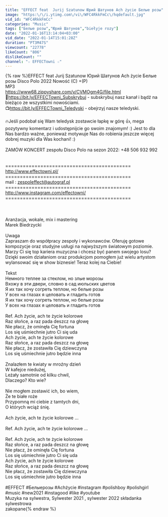 ```yaml
---
title: "EFFECT feat  Jurij Szatunow Юрий Шатунов Ach życie Белые pозы"
image: "https:\/\/i.ytimg.com\/vi\/WFC4RkkFmCc\/hqdefault.jpg"
vid_id: "WFC4RkkFmCc"
categories: "Music"
tags: ["Белые pозы","Юрий Шатунов","biełyje rozy"]
date: "2022-01-16T13:14:04+03:00"
vid_date: "2022-01-14T15:01:28Z"
duration: "PT3M47S"
viewcount: "22778"
likeCount: "806"
dislikeCount: ""
channel: "☆ EFFECTowni ☆"
---
```

{% raw %}EFFECT feat  Jurij Szatunow Юрий Шатунов Ach życie Белые pозы  Disco Polo 2022 Nowość (C) +(P) <br />MP3 <br /><a rel="nofollow" target="blank" href="https://www68.zippyshare.com/v/CVMOgm4G/file.html">https://www68.zippyshare.com/v/CVMOgm4G/file.html</a><br />🔔<a rel="nofollow" target="blank" href="https://bit.ly/EFFECTowni_Subskrybuj">https://bit.ly/EFFECTowni_Subskrybuj</a> - subskrybuj nasz kanał i bądź na bieżąco ze wszystkimi nowościami.<br />📺<a rel="nofollow" target="blank" href="https://bit.ly/EFFECTowni_Teledyski">https://bit.ly/EFFECTowni_Teledyski</a> - obejrzyj nasze teledyski.<br /><br />🔥Jeśli podobał się Wam teledysk zostawcie łapkę w górę 👍, mega pozytywny komentarz i udostępnijcie go swoim znajomym! :) Jest to dla Nas bardzo ważne, ponieważ motywuje Nas do robienia jeszcze więcej dobrej muzyki dla Was kochani! :)<br /><br />ZAMÓW KONCERT zespołu Disco Polo na sezon 2022:  +48 506 932 992<br /><br /><br />===========================================<br /><a rel="nofollow" target="blank" href="http://www.effectowni.pl/">http://www.effectowni.pl/</a><br />===========================================<br />mail : zespoleffect@autograf.pl<br />===========================================<br /><a rel="nofollow" target="blank" href="http://www.instagram.com/effectowni/">http://www.instagram.com/effectowni/</a><br />===========================================<br /><br /><br /><br />Aranżacja, wokale, mix i mastering<br />Marek Biedrzycki<br /><br />Uwaga <br />Zapraszam do współpracy zespoły i wykonawców. Oferuję gotowe kompozycje oraz studyjne usługi na najwyższym światowym poziomie.  Marzy Ci się top kariera muzyczna i chcesz być panem swojego losu? Dzięki swoim działaniom oraz produkcjom pomogłem już wielu artystom wylansować się w show biznesie!  Teraz kolej na Ciebie!<br /><br />Tekst <br />Hемного теплее за стеклом, но злые моpозы<br />Вхожу в эти двеpи, словно в сад июльских цветов<br />Я их так хочу согpеть теплом, но белые pозы<br />У всех на глазах я целовать и гладить готов<br />Я их так хочу согpеть теплом, но белые pозы<br />У всех на глазах я целовать и гладить готов<br /><br />Ref. Ach życie, ach te życie kolorowe<br />Raz słońce, a raz pada deszcz na głowę<br />Nie płacz, że ominęła Cię fortuna<br />Los się uśmiechnie jutro Ci się uda<br />Ach życie, ach te życie kolorowe<br />Raz słońce, a raz pada deszcz na głowę<br />Nie płacz, że zostawiła Cię dziewczyna<br />Los się uśmiechnie jutro będzie inna<br /><br />Znalazłem te kwiaty w mroźny dzień<br />W kafejce niedużej,<br />Leżały samotnie od kilku chwil,<br />Dlaczego? Kto wie?<br /><br />Nie mogłem zostawić ich, bo wiem,<br />Że te białe roże<br />Przypomną mi ciebie z tamtych dni,<br />O których wciąż śnię.<br /><br />Ach życie, ach te życie kolorowe …<br /><br />Ref. Ach życie, ach te życie kolorowe …<br /><br />Ref. Ach życie, ach te życie kolorowe<br />Raz słońce, a raz pada deszcz na głowę<br />Nie płacz, że ominęła Cię fortuna<br />Los się uśmiechnie jutro Ci się uda<br />Ach życie, ach te życie kolorowe<br />Raz słońce, a raz pada deszcz na głowę<br />Nie płacz, że zostawiła Cię dziewczyna<br />Los się uśmiechnie jutro będzie inna<br /><br /> #EFFECT #Белыеpозы  #Achżycie #instagram #polishboy #polishgirl #music  #new2021 #instagood #like #youtube<br />Muzyka na sylwestra,  Sylwester 2021 , sylwester 2022 składanka sylwestrowa  <br />zakopane{% endraw %}
